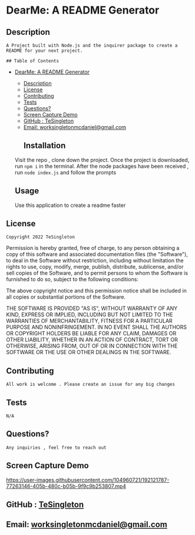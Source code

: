 
  
 # DearMe: A README Generator

## Description

    A Project built with Node.js and the inquirer package to create a README for your next project.

    ## Table of Contents 
     
- [DearMe: A README Generator](#dearme-a-readme-generator)
  - [Description](#description)
  - [License](#license)
  - [Contributing](#contributing)
  - [Tests](#tests)
  - [Questions?](#questions)
  - [Screen Capture Demo](#screen-capture-demo)
  - [GitHub : <a href="https://github.com/TeSingleton">TeSingleton</a>](#github--tesingleton)
  - [Email:  <a href="mailto:worksingletonmcdaniel@gmail.com">worksingletonmcdaniel@gmail.com</a>](#email--worksingletonmcdanielgmailcom)
    ## Installation 
   Visit the repo , clone down the project. Once the project is downloaded, run `npm i` in the terminal. After the node packages have been received , run `node index.js` and follow the prompts

    ## Usage

    Use this application to create a readme faster

    
 ## License
    
    Copyright 2022 TeSingleton

Permission is hereby granted, free of charge, to any person obtaining a copy of this software and associated documentation files (the "Software"), to deal in the Software without restriction, including without limitation the rights to use, copy, modify, merge, publish, distribute, sublicense, and/or sell copies of the Software, and to permit persons to whom the Software is furnished to do so, subject to the following conditions:

The above copyright notice and this permission notice shall be included in all copies or substantial portions of the Software.

THE SOFTWARE IS PROVIDED "AS IS", WITHOUT WARRANTY OF ANY KIND, EXPRESS OR IMPLIED, INCLUDING BUT NOT LIMITED TO THE WARRANTIES OF MERCHANTABILITY, FITNESS FOR A PARTICULAR PURPOSE AND NONINFRINGEMENT. IN NO EVENT SHALL THE AUTHORS OR COPYRIGHT HOLDERS BE LIABLE FOR ANY CLAIM, DAMAGES OR OTHER LIABILITY, WHETHER IN AN ACTION OF CONTRACT, TORT OR OTHERWISE, ARISING FROM, OUT OF OR IN CONNECTION WITH THE SOFTWARE OR THE USE OR OTHER DEALINGS IN THE SOFTWARE.
   
   ## Contributing

    All work is welcome . Please create an issue for any big changes

  ## Tests

    N/A

 ## Questions?

    Any inquiries , feel free to reach out

 ## Screen Capture Demo


https://user-images.githubusercontent.com/104960721/192121787-77263146-405b-480c-b05b-9f9c9b253807.mp4


## GitHub : <a href="https://github.com/TeSingleton">TeSingleton</a>

## Email:  <a href="mailto:worksingletonmcdaniel@gmail.com">worksingletonmcdaniel@gmail.com</a>

    
